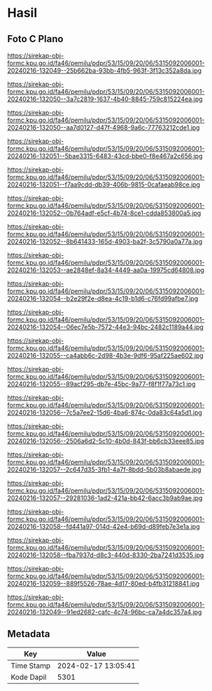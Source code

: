 # Hasil

## Foto C Plano

https://sirekap-obj-formc.kpu.go.id/fa46/pemilu/pdpr/53/15/09/20/06/5315092006001-20240216-132049--25b662ba-93bb-4fb5-963f-3f13c352a8da.jpg

https://sirekap-obj-formc.kpu.go.id/fa46/pemilu/pdpr/53/15/09/20/06/5315092006001-20240216-132050--3a7c2819-1637-4b40-8845-759c815224ea.jpg

https://sirekap-obj-formc.kpu.go.id/fa46/pemilu/pdpr/53/15/09/20/06/5315092006001-20240216-132050--aa7d0127-d47f-4968-9a6c-77763212cde1.jpg

https://sirekap-obj-formc.kpu.go.id/fa46/pemilu/pdpr/53/15/09/20/06/5315092006001-20240216-132051--5bae3315-6483-43cd-bbe0-f8e467a2c656.jpg

https://sirekap-obj-formc.kpu.go.id/fa46/pemilu/pdpr/53/15/09/20/06/5315092006001-20240216-132051--f7aa9cdd-db39-406b-9815-0cafaeab98ce.jpg

https://sirekap-obj-formc.kpu.go.id/fa46/pemilu/pdpr/53/15/09/20/06/5315092006001-20240216-132052--0b764adf-e5cf-4b74-8ce1-cdda853800a5.jpg

https://sirekap-obj-formc.kpu.go.id/fa46/pemilu/pdpr/53/15/09/20/06/5315092006001-20240216-132052--8b641433-165d-4903-ba2f-3c5790a0a77a.jpg

https://sirekap-obj-formc.kpu.go.id/fa46/pemilu/pdpr/53/15/09/20/06/5315092006001-20240216-132053--ae2848ef-8a34-4449-aa0a-19975cd64808.jpg

https://sirekap-obj-formc.kpu.go.id/fa46/pemilu/pdpr/53/15/09/20/06/5315092006001-20240216-132054--b2e29f2e-d8ea-4c19-b1d6-c76fd99afbe7.jpg

https://sirekap-obj-formc.kpu.go.id/fa46/pemilu/pdpr/53/15/09/20/06/5315092006001-20240216-132054--06ec7e5b-7572-44e3-94bc-2482c1189a44.jpg

https://sirekap-obj-formc.kpu.go.id/fa46/pemilu/pdpr/53/15/09/20/06/5315092006001-20240216-132055--ca4abb6c-2d98-4b3e-9df6-95af225ae602.jpg

https://sirekap-obj-formc.kpu.go.id/fa46/pemilu/pdpr/53/15/09/20/06/5315092006001-20240216-132055--89acf295-db7e-45bc-9a77-f8f1f77a73c1.jpg

https://sirekap-obj-formc.kpu.go.id/fa46/pemilu/pdpr/53/15/09/20/06/5315092006001-20240216-132056--7c5a7ee2-15d6-4ba6-874c-0da83c64a5d1.jpg

https://sirekap-obj-formc.kpu.go.id/fa46/pemilu/pdpr/53/15/09/20/06/5315092006001-20240216-132056--2506a6d2-5c10-4b0d-843f-bb6cb33eee85.jpg

https://sirekap-obj-formc.kpu.go.id/fa46/pemilu/pdpr/53/15/09/20/06/5315092006001-20240216-132057--2c647d35-3fb1-4a7f-8bdd-5b03b8abaede.jpg

https://sirekap-obj-formc.kpu.go.id/fa46/pemilu/pdpr/53/15/09/20/06/5315092006001-20240216-132057--29281036-1ad2-421a-bb42-6acc3b9ab9ae.jpg

https://sirekap-obj-formc.kpu.go.id/fa46/pemilu/pdpr/53/15/09/20/06/5315092006001-20240216-132058--fd441a97-014d-42e4-b69d-d89feb7e3e1a.jpg

https://sirekap-obj-formc.kpu.go.id/fa46/pemilu/pdpr/53/15/09/20/06/5315092006001-20240216-132058--fba7937d-d8c3-440d-8330-2ba7241d3535.jpg

https://sirekap-obj-formc.kpu.go.id/fa46/pemilu/pdpr/53/15/09/20/06/5315092006001-20240216-132059--889f5526-78ae-4d17-80ed-b4fb31218841.jpg

https://sirekap-obj-formc.kpu.go.id/fa46/pemilu/pdpr/53/15/09/20/06/5315092006001-20240216-132049--91ed2682-cafc-4c74-96bc-ca7a4dc357a4.jpg


## Metadata

| Key        | Value               |
| ---------- | ------------------- |
| Time Stamp | 2024-02-17 13:05:41 |
| Kode Dapil | 5301                |



